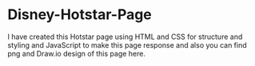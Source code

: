 # Disney-Hotstar-Page
I have created this Hotstar page using HTML and CSS for structure and styling and JavaScript to make this page response and also you can find png and Draw.io design of this page here.
